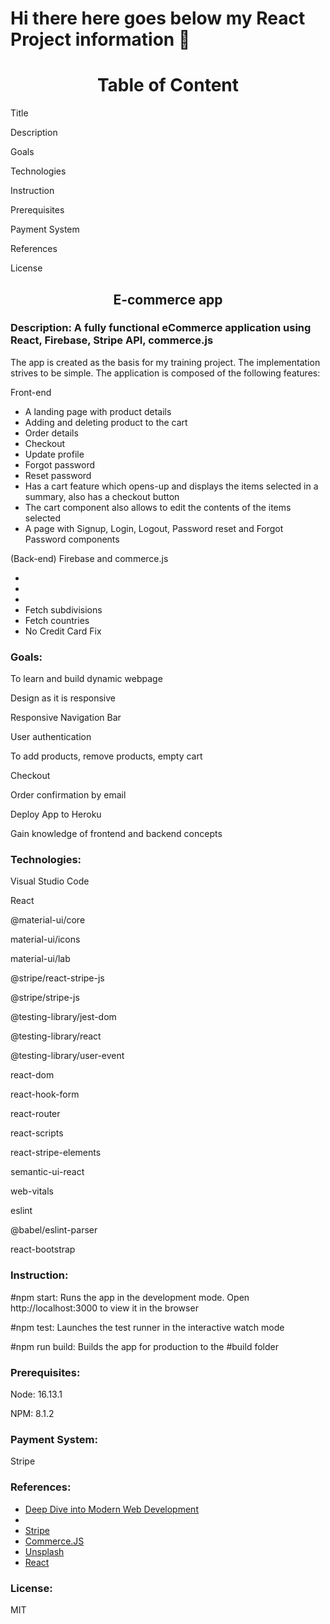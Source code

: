 # Hi there here goes below my React Project information 👋

<h1 align="center">Table of Content</h1>
 
   <p>Title</p>
   <p>Description</p>
   <p>Goals</p>
   <p>Technologies</p>
   <p>Instruction</p>
   <P>Prerequisites</p>
   <p>Payment System</p>
   <p>References</p>
   <p>License</p>
   
<h2 align="center">E-commerce app</h2>

<h3 align="left">Description: A fully functional eCommerce application using React, Firebase, Stripe API, commerce.js</h3>

<p>The app is created as the basis for my training project. The implementation strives to be simple. The application is composed of the following features:</p>

<p>Front-end</p>

<ul>
<li>A landing page with product details</li>
<li>Adding and deleting product to the cart</li>
<li>Order details</li>
<li>Checkout</li>
<li>Update profile</li>
<li>Forgot password</li>
<li>Reset password</li>
<li>Has a cart feature which opens-up and displays the items selected in a summary, also has      a checkout button</li>
<li>The cart component also allows to edit the contents of the items selected</li>
<li>A page with Signup, Login, Logout, Password reset and Forgot Password components</li>
</ul>

<p>(Back-end) Firebase and commerce.js</p>

<ul>
<li></li>
<li></li>
<li></li>
<li>Fetch subdivisions</li>
<li>Fetch countries</li>
<li>No Credit Card Fix</li>
</ul>
    
 <h3 align="left"> Goals:</h3>
 
  <p>To learn and build dynamic webpage</p>
  <p>Design as it is responsive</p>	
  <p>Responsive Navigation Bar</p>
  <p>User authentication</p>
  <p>To add products, remove products, empty cart</p>
  <p>Checkout</p>
  <p> Order confirmation by email</p>
  <p>Deploy App to Heroku</p>
  <p>Gain knowledge of frontend and backend concepts</p>
  
<h3 align="left">Technologies:</h3>
 
 <p>Visual Studio Code</p>
  <p>React</p>
  <p>@material-ui/core</p>
  <p>material-ui/icons</p>
  <p>material-ui/lab</p>
  <p>@stripe/react-stripe-js</p>
  <p>@stripe/stripe-js</p>
  <p>@testing-library/jest-dom</p>
  <p>@testing-library/react</p>
  <p>@testing-library/user-event</p>
  <p>react-dom</p>
  <p>react-hook-form</p>
  <p>react-router</p>
  <p>react-scripts</p>
  <p>react-stripe-elements</p>
  <p>semantic-ui-react</p>
  <p>web-vitals</p>
  <p>eslint</p>
  <p>@babel/eslint-parser</p>
  <p>react-bootstrap</p>
 
 <h3 align="left">Instruction:</h3>
   
<p>#npm start: Runs the app in the development mode. Open http://localhost:3000 to view it in the browser</p>
<p>#npm test: Launches the test runner in the interactive watch mode</p>
<p>#npm run build: Builds the app for production to the #build folder</p>



<h3 align="left"> Prerequisites:</h3>

  <p>Node: 16.13.1</p>
  <p>NPM: 8.1.2</p>
  
 <h3 align="left">Payment System:</h3>
  
 <p>Stripe</p>
 
<h3 align="left">References:</h3>

<ul>
<li><a href="https://fullstackopen.com/en/">Deep Dive into Modern Web Development</a></li>
<li><a href="https://stackoverflow.com/"></a></li>
<li><a href="https://stripe.com/en-gb-fi">Stripe</a></li>
<li><a href="https://commercejs.com/">Commerce.JS</a></li>
<li><a href="https://unsplash.com/">Unsplash</a></li>
<li><a href="https://reactjs.org/">React</a></li>
</ul>

<h3 align="left">License:</h3>
  
<p>MIT</p>


